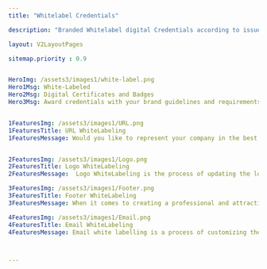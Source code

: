 ```yaml
---
title: "Whitelabel Credentials"

description: "Branded Whitelabel digital Credentials according to issue verifiable credentials"

layout: V2LayoutPages

sitemap.priority : 0.9


HeroImg: /assets3/images1/white-label.png
Hero1Msg: White-Labeled
Hero2Msg: Digital Certificates and Badges
Hero3Msg: Award credentials with your brand guidelines and requirements.


1FeaturesImg: /assets3/images1/URL.png
1FeaturesTitle: URL WhiteLabeling
1FeaturesMessage: Would you like to represent your company in the best way possible to your customers? Well, one way you can do this is called URL white labelling. White labelling is where you brand a URL with your company's name or logo. This is a great way to show your customers that you're a professional company that cares about its image. It's also a great way to get more exposure for your company.


2FeaturesImg: /assets3/images1/Logo.png
2FeaturesTitle: Logo WhiteLabeling
2FeaturesMessage:  Logo WhiteLabeling is the process of updating the logo in the verification page to match your brand. Adding a logo can help you to stand out and build brand recognition. Awarding credentials with your logo on the top navigation bar feels you as front face for your awardees while receiving credentials.

3FeaturesImg: /assets3/images1/Footer.png
3FeaturesTitle: Footer WhiteLabeling
3FeaturesMessage: When it comes to creating a professional and attractive verification page, footer white labeling is a key part of the process. This is a process of creating a custom footer that includes the your company’s name, logo, and other key information in a professional and attractive way. This can help to improve the overall look and feel of your credential verification page. Also the informations provided in the footer portion helps your candidate to navigate.

4FeaturesImg: /assets3/images1/Email.png
4FeaturesTitle: Email WhiteLabeling
4FeaturesMessage: Email white labelling is a process of customizing the outgoing email address with your sender address. This helps the issuer to be a front face for issuing the credentials. Also you can receive and respond to the feedbacks from awardees.



---
```

